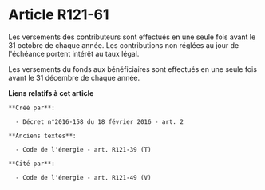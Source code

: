 # Article R121-61

Les versements des contributeurs sont effectués en une seule fois avant le 31 octobre de chaque année. Les contributions non
réglées au jour de l'échéance portent intérêt au taux légal.

Les versements du fonds aux bénéficiaires sont effectués en une seule fois avant le 31 décembre de chaque année.

**Liens relatifs à cet article**

	**Créé par**:

	  - Décret n°2016-158 du 18 février 2016 - art. 2

	**Anciens textes**:

	  - Code de l'énergie - art. R121-39 (T)

	**Cité par**:

	  - Code de l'énergie - art. R121-49 (V)
